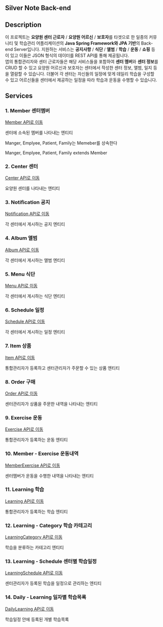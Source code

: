 ## Silver Note Back-end

## Description

이 프로젝트는 **요양원 센터 근로자** / **요양원 어르신** / **보호자**를 타겟으로 한 일종의 커뮤니티 및 학습관리 어플리케이션의 **Java Spring Framework와 JPA 기반**의 Back-end Server입니다. 지원하는 서비스는 **공지사항** / **식단** / **앨범** / **학습** / **운동** / **쇼핑** 등이 있고 이들은 JSON 형식의 데이터를 REST API를 통해 제공됩니다.  
앱의 통합관리자와 센터 근로자들은 해당 서비스들을 포함하여 **센터 멤버**와 **센터 정보**를 CRUD 할 수 있고 요양원 어르신과 보호자는 센터에서 작성한 센터 정보, 앨범, 일지 등을 열람할 수 있습니다. 더불어 각 센터는 자신들의 일정에 맞게 데일리 학습을 구성할 수 있고 어르신들을 센터에서 제공하는 일정을 따라 학습과 운동을 수행할 수 있습니다.

## Services

### 1. Member 센터멤버
[Member API로 이동](./api/MemberAPI.md)

센터에 소속된 멤버를 나타내는 엔티티

Manger, Emplyee, Patient, Family는 Memeber를 상속한다

Manger, Emplyee, Patient, Family extends Member


### 2. Center 센터
[Center API로 이동](./api/CenterAPI.md)

요양원 센터를 나타내는 엔티티


### 3. Notification 공지
[Notification API로 이동](./api/NotificationAPI.md)

각 센터에서 게시하는 공지 엔티티


### 4. Album 앨범
[Album API로 이동](./api/AlbumAPI.md)

각 센터에서 게시하는 앨범 엔티티
    

### 5. Menu 식단
[Menu API로 이동](./api/MenuAPI.md)

각 센터에서 게시하는 식단 엔티티


### 6. Schedule 일정
[Schedule API로 이동](./api/ScheduleAPI.md)

각 센터에서 게시하는 일정 엔티티


### 7. Item 상품
[Item API로 이동](./api/ItemAPI.md)

통합관리자가 등록하고 센터관리자가 주문할 수 있는 상품 엔티티


### 8. Order 구매
[Order API로 이동](./api/OrderAPI.md)

센터관리자가 상품을 주문한 내역을 나타내는 엔티티


### 9. Exercise 운동
[Exercise API로 이동](./api/ExerciseAPI.md)

통합관리자가 등록하는 운동 엔티티


### 10. Member - Exercise 운동내역
[MemberExercise API로 이동](./api/MemberExerciseAPI.md)

센터멤버가 운동을 수행한 내역을 나타내는 엔티티


### 11. Learning 학습
[Learning API로 이동](./api/LearningAPI.md)

통합관리자가 등록하는 학습 엔티티


### 12. Learning - Category 학습 카테고리
[LearningCategory API로 이동](./api/LearningCategoryAPI.md)

학습을 분류하는 카테고리 엔티티


### 13. Learning - Schedule 센터별 학습일정
[LearningSchedule API로 이동](./api/LearningScheduleAPI.md)

센터관리자가 등록된 학습을 일정으로 관리하는 엔티티


### 14. Daily - Learning 일자별 학습목록
[DailyLearning API로 이동](./api/DailyLearningAPI.md)

학습일정 안에 등록된 개별 학습목록

